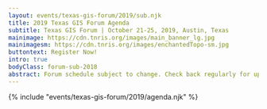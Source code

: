```yaml
---
layout: events/texas-gis-forum/2019/sub.njk
title: 2019 Texas GIS Forum Agenda
subtitle: Texas GIS Forum | October 21-25, 2019, Austin, Texas
mainimage: https://cdn.tnris.org/images/main_banner_lg.jpg
mainimagesm: https://cdn.tnris.org/images/enchantedTopo-sm.jpg
buttontext: Register Now!
intro: true
bodyClass: forum-sub-2018
abstract: Forum schedule subject to change. Check back regularly for updates and more information.
---
```

<div>
{% include "events/texas-gis-forum/2019/agenda.njk" %}
</div>
